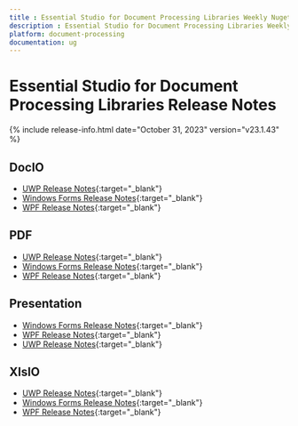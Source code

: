 ```yaml
---
title : Essential Studio for Document Processing Libraries Weekly Nuget Release Release Notes  
description : Essential Studio for Document Processing Libraries Weekly Nuget Release Release Notes  
platform: document-processing
documentation: ug
---
```


# Essential Studio for Document Processing Libraries  Release Notes  

{% include release-info.html date="October 31, 2023" version="v23.1.43" %} 

## DocIO

* [UWP Release Notes](/uwp/release-notes/v23.1.43#docio){:target="_blank"}
* [Windows Forms Release Notes](/windowsforms/release-notes/v23.1.43#docio){:target="_blank"}
* [WPF Release Notes](/wpf/release-notes/v23.1.43#docio){:target="_blank"}


## PDF

* [UWP Release Notes](/uwp/release-notes/v23.1.43#pdf){:target="_blank"}
* [Windows Forms Release Notes](/windowsforms/release-notes/v23.1.43#pdf){:target="_blank"}
* [WPF Release Notes](/wpf/release-notes/v23.1.43#pdf){:target="_blank"}


## Presentation

* [Windows Forms Release Notes](/windowsforms/release-notes/v23.1.43#presentation){:target="_blank"}
* [WPF Release Notes](/wpf/release-notes/v23.1.43#presentation){:target="_blank"}
* [UWP Release Notes](/uwp/release-notes/v23.1.43#presentation){:target="_blank"}


## XlsIO

* [UWP Release Notes](/uwp/release-notes/v23.1.43#xlsio){:target="_blank"}
* [Windows Forms Release Notes](/windowsforms/release-notes/v23.1.43#xlsio){:target="_blank"}
* [WPF Release Notes](/wpf/release-notes/v23.1.43#xlsio){:target="_blank"}